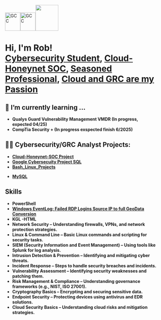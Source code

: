 <!--<img src="[(https://imgur.com/HGYj714)]" alt="Robert Chich Cyber Analyst">

<table bgcolor="red">
  <tr>
    <td>
      <img src="https://ik.imagekit.io/qualys/image/logo/qualys.svg" width="50" height="60">
    </td>
  </tr>
</table>-->


<img src="https://i.imgur.com/zNm7DeP.png" alt="GCC" width="50" height="60"><img src="https://i.imgur.com/5j0KCeG.png" alt="GCC" width="50" height="60"><img src="https://ik.imagekit.io/qualys/image/logo/qualys.svg" width="75" height="85">

<h1>Hi, I'm Rob! <br/>
    <a href="https://github.com/2SMOGss/">Cybersecurity Student</a>, 
    <a href="https://github.com/2SMOGss/Cloud-Honeynet-SOC">Cloud-Honeynet SOC</a>, 
    <a href="https://www.linkedin.com/in/robchich/">Seasoned Professional</a>, 
    <a href="https://www.linkedin.com/in/robchich/">Cloud and GRC are my Passion</a>
</h1>


<h2>🌱 I’m currently learning ...</h2>

- <b>Qualys Guard Vulnerability Management VMDR (In progress, expected 04/25)<!--<img src="https://ik.imagekit.io/qualys/image/logo/qualys.svg" width="50" height="60" align="left"></b>-->
- <b>CompTia Security + (In progress exspected finish 6/2025)</b>
  
</div>

<h2>👨‍💻 Cybersecurity/GRC Analyst Projects:</h2>

  - [Cloud-Honeynet-SOC Project](https://github.com/2SMOGss/Cloud-Honeynet-SOC)
  - [Google Cybersecuity Project SQL](https://github.com/2SMOGss/MySQL)
  - [Bash_Linux_Projects](https://github.com/2SMOGss/Bash_Linix_Projects)
  <!--- [GRC](https://github.com/2SMOGss/GRC)-->
  - [MySQL](https://github.com/2SMOGss/MySQL)

<h2>Skills</h2>

 - <b>PowerShell</b>
 - [Windows EventLog: Failed RDP Logins Source IP to full GeoData Conversion]((https://github.com/2SMOGss/Cloud-Honeynet-SOC))
 - KGL        -HTML
 - Network Security – Understanding firewalls, VPNs, and network protection strategies.
 - Linux & Command Line – Basic Linux commands and scripting for security tasks.
 - SIEM (Security Information and Event Management) – Using tools like Splunk for log analysis.
 - Intrusion Detection & Prevention – Identifying and mitigating cyber threats.
 - Incident Response – Steps to handle security breaches and incidents.
 - Vulnerability Assessment – Identifying security weaknesses and patching them.
 - Risk Management & Compliance – Understanding governance frameworks (e.g., NIST, ISO 27001).
 - Cryptography Basics – Encrypting and securing sensitive data.
 - Endpoint Security – Protecting devices using antivirus and EDR solutions.
 - Cloud Security Basics – Understanding cloud risks and mitigation strategies.













 <!--
  - 
- <b>Full Stack Web App (React, NodeJS, Azure, and Machine Learning Components)</b>
  - [Image Analysis Middleware](https://github.com/joshmadakor1/4chan-Image-Analysis-Middleware-C964) <b><i>(Potentially NSFW)</b></i>-->

 <!-- - [JWipe (Disk Wiping Utility)](https://github.com/joshmadakor1/Jwipe.PowerShell)
  - [Active Directory Bulk User Creation](https://github.com/joshmadakor1/AD_PS)
  - [FIM (File Integrity Monitor)](https://github.com/joshmadakor1/PowerShell-Integrity-FIM)
- <b>C# (.NET Desktop Applications)</b>
  - [Ransomware Proof of Concept (Encrypter)](https://github.com/joshmadakor1/EncrypterPOC)
  - [Ransomware Proof of Concept (Decrypter)](https://github.com/joshmadakor1/DecrypterPOC)
  - [Keylogger with Email Capability](https://github.com/joshmadakor1/Key-Logger-With-Email)
- <b>Python</b>
  - [Package Delivery Application (Datastructures and Algorithms Demo)](https://github.com/joshmadakor1/Package-Delivery-Pathfinding-Algorithm)

<h2>📺 Popular YouTube Videos</h2>

- [How to get into Cybersecurity Starting From Zero](https://www.youtube.com/watch?v=a83ASGn_V_s)
- [A Day in the Life of a Cybersecurity Anayst](https://www.youtube.com/watch?v=uHy3oM7NnoU)
- [How to Create a KeyLogger (C#)](https://www.youtube.com/watch?v=N-L9hklSlNk)
- [Ransomware Demonstration (C#)](https://www.youtube.com/watch?v=OfvdQeh79s0)

<!--<h2> 🤳 Connect with me:</h2>

<!--[<img align="left" alt="Robert Chich | Twitter" width="22px" src="https://cdn.jsdelivr.net/npm/simple-icons@v3/icons/twitter.svg" />]

[<img align="left" alt="Robert Chich | Instagram" width="22px" src="https://cdn.jsdelivr.net/npm/simple-icons@v3/icons/instagram.svg" />]

[<img align="left" alt="Rob Chich | LinkedIn" width="50px" src="https://cdn.jsdelivr.net/npm/simple-icons@v3/icons/linkedin.svg" />]-->


[X]: https://x.com/2sm0gSS/
[instagram]: https://www.instagram.com/robertchich/



<!-- https://twitter.com/2sm0gSS[twitter]:-->

<!--
<h3>https://linkedin.com/in/robchich</h3>  [linkedin]:



Here are some ideas to get you started:

- 🔭 I’m currently working on ...

- 👯 I’m looking to collaborate on ...
- 🤔 I’m looking for help with ...
- 💬 Ask me about ...
- 📫 How to reach me: ...
- 😄 Pronouns: ...
- ⚡ Fun fact: ...-->
